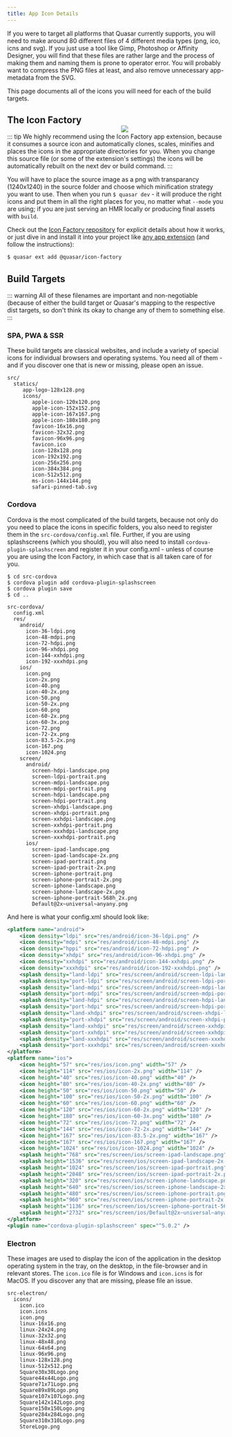 ```yaml
---
title: App Icon Details
---
```


If you were to target all platforms that Quasar currently supports, you will need to make around 80 different files of 4 different media types (png, ico, icns and svg). If you just use a tool like Gimp, Photoshop or Affinity Designer, you will find that these files are rather large and the process of making them and naming them is prone to operator error. You will probably want to compress the PNG files at least, and also remove unnecessary app-metadata from the SVG.

This page documents all of the icons you will need for each of the build targets.


<img src="https://cdn.quasar-framework.org/img/iconfactory.png" style="float:right;max-width:15%;min-width:240px;padding-top:40px" />

## The Icon Factory

::: tip
We highly recommend using the Icon Factory app extension, because it consumes a source icon and automatically clones, scales, minifies and places the icons in the appropriate directories for you. When you change this source file (or some of the extension's settings) the icons will be automatically rebuilt on the next dev or build command.
:::


You will have to place the source image as a png with transparancy (1240x1240) in the source folder and choose which minification strategy you want to use. Then when you run `$ quasar dev`  - it will produce the right icons and put them in all the right places for you, no matter what `--mode` you are using; if you are just serving an HMR locally or producing final assets with `build`.

Check out the [Icon Factory repository](https://github.com/quasarframework/app-extension-icon-factory/blob/dev/README.md) for explicit details about how it works, or just dive in and install it into your project like [any app extension](/app-extensions/introduction) (and follow the instructions):

```bash
$ quasar ext add @quasar/icon-factory
```

## Build Targets

::: warning
All of these filenames are important and non-negotiable (because of either the build target or Quasar's mapping to the respective dist targets, so don't think its okay to change any of them to something else.
:::

### SPA, PWA & SSR
These build targets are classical websites, and include a variety of special icons for individual browsers and operating systems. You need all of them - and if you discover one that is new or missing, please open an issue.

```text
src/
  statics/
     app-logo-128x128.png
     icons/
        apple-icon-120x120.png  
        apple-icon-152x152.png  
        apple-icon-167x167.png  
        apple-icon-180x180.png  
        favicon-16x16.png       
        favicon-32x32.png       
        favicon-96x96.png       
        favicon.ico             
        icon-128x128.png        
        icon-192x192.png        
        icon-256x256.png        
        icon-384x384.png        
        icon-512x512.png        
        ms-icon-144x144.png
        safari-pinned-tab.svg
```


### Cordova

Cordova is the most complicated of the build targets, because not only do you need to place the icons in specific folders, you also need to register them in the `src-cordova/config.xml` file. Further, if you are using splashscreens (which you should), you will also need to install `cordova-plugin-splashscreen` and register it in your config.xml - unless of course you are using the Icon Factory, in which case that is all taken care of for you.

```shell
$ cd src-cordova
$ cordova plugin add cordova-plugin-splashscreen
$ cordova plugin save
$ cd ..
```

```text
src-cordova/
  config.xml
  res/
    android/
      icon-36-ldpi.png
      icon-48-mdpi.png
      icon-72-hdpi.png
      icon-96-xhdpi.png 
      icon-144-xxhdpi.png
      icon-192-xxxhdpi.png 
    ios/
      icon.png
      icon-2x.png
      icon-40.png
      icon-40-2x.png
      icon-50.png
      icon-50-2x.png
      icon-60.png
      icon-60-2x.png
      icon-60-3x.png
      icon-72.png
      icon-72-2x.png
      icon-83.5-2x.png
      icon-167.png
      icon-1024.png
    screen/
      android/
        screen-hdpi-landscape.png
        screen-ldpi-portrait.png
        screen-mdpi-landscape.png
        screen-mdpi-portrait.png
        screen-hdpi-landscape.png
        screen-hdpi-portrait.png
        screen-xhdpi-landscape.png
        screen-xhdpi-portrait.png
        screen-xxhdpi-landscape.png
        screen-xxhdpi-portrait.png
        screen-xxxhdpi-landscape.png
        screen-xxxhdpi-portrait.png
      ios/
        screen-ipad-landscape.png
        screen-ipad-landscape-2x.png
        screen-ipad-portrait.png
        screen-ipad-portrait-2x.png
        screen-iphone-portrait.png
        screen-iphone-portrait-2x.png
        screen-iphone-landscape.png
        screen-iphone-landscape-2x.png
        screen-iphone-portrait-568h_2x.png
        Default@2x~universal~anyany.png
```

And here is what your config.xml should look like:

```xml
<platform name="android">
    <icon density="ldpi" src="res/android/icon-36-ldpi.png" />
    <icon density="mdpi" src="res/android/icon-48-mdpi.png" />
    <icon density="hppi" src="res/android/icon-72-hdpi.png" />
    <icon density="xhdpi" src="res/android/icon-96-xhdpi.png" />
    <icon density="xxhdpi" src="res/android/icon-144-xxhdpi.png" />
    <icon density="xxxhdpi" src="res/android/icon-192-xxxhdpi.png" />
    <splash density="land-ldpi" src="res/screen/android/screen-ldpi-landscape.png" />
    <splash density="port-ldpi" src="res/screen/android/screen-ldpi-portrait.png" />
    <splash density="land-mdpi" src="res/screen/android/screen-mdpi-landscape.png" />
    <splash density="port-mdpi" src="res/screen/android/screen-mdpi-portrait.png" />
    <splash density="land-hdpi" src="res/screen/android/screen-hdpi-landscape.png" />
    <splash density="port-hdpi" src="res/screen/android/screen-hdpi-portrait.png" />
    <splash density="land-xhdpi" src="res/screen/android/screen-xhdpi-landscape.png" />
    <splash density="port-xhdpi" src="res/screen/android/screen-xhdpi-portrait.png" />
    <splash density="land-xxhdpi" src="res/screen/android/screen-xxhdpi-landscape.png" />
    <splash density="port-xxhdpi" src="res/screen/android/screen-xxhdpi-portrait.png" />
    <splash density="land-xxxhdpi" src="res/screen/android/screen-xxxhdpi-landscape.png" />
    <splash density="port-xxxhdpi" src="res/screen/android/screen-xxxhdpi-portrait.png" />
</platform>
<platform name="ios">
    <icon height="57" src="res/ios/icon.png" width="57" />
    <icon height="114" src="res/ios/icon-2x.png" width="114" />
    <icon height="40" src="res/ios/icon-40.png" width="40" />
    <icon height="80" src="res/ios/icon-40-2x.png" width="80" />
    <icon height="50" src="res/ios/icon-50.png" width="50" />
    <icon height="100" src="res/ios/icon-50-2x.png" width="100" />
    <icon height="60" src="res/ios/icon-60.png" width="60" />
    <icon height="120" src="res/ios/icon-60-2x.png" width="120" />
    <icon height="180" src="res/ios/icon-60-3x.png" width="180" />
    <icon height="72" src="res/ios/icon-72.png" width="72" />
    <icon height="144" src="res/ios/icon-72-2x.png" width="144" />
    <icon height="167" src="res/ios/icon-83.5-2x.png" width="167" />
    <icon height="167" src="res/ios/icon-167.png" width="167" />
    <icon height="1024" src="res/ios/icon-1024.png" width="1024" />
    <splash height="768" src="res/screen/ios/screen-ipad-landscape.png" width="1024" />
    <splash height="1536" src="res/screen/ios/screen-ipad-landscape-2x.png" width="2048" />
    <splash height="1024" src="res/screen/ios/screen-ipad-portrait.png" width="768" />
    <splash height="2048" src="res/screen/ios/screen-ipad-portrait-2x.png" width="1536" />
    <splash height="320" src="res/screen/ios/screen-iphone-landscape.png" width="480" />
    <splash height="640" src="res/screen/ios/screen-iphone-landscape-2x.png" width="960" />
    <splash height="480" src="res/screen/ios/screen-iphone-portrait.png" width="320" />
    <splash height="960" src="res/screen/ios/screen-iphone-portrait-2x.png" width="640" />
    <splash height="1136" src="res/screen/ios/screen-iphone-portrait-568h_2x.png" width="640" />
    <splash height="2732" src="res/screen/ios/Default@2x~universal~anyany.png" width="2732" />
</platform>
<plugin name="cordova-plugin-splashscreen" spec="^5.0.2" />
```


### Electron
These images are used to display the icon of the application in the desktop operating system in the tray, on the desktop, in the file-browser and in relevant stores. The `icon.ico` file is for Windows and `icon.icns` is for MacOS. If you discover any that are missing, please file an issue.

```text
src-electron/
  icons/
    icon.ico
    icon.icns
    icon.png
    linux-16x16.png
    linux-24x24.png
    linux-32x32.png
    linux-48x48.png
    linux-64x64.png
    linux-96x96.png
    linux-128x128.png
    linux-512x512.png
    Square30x30Logo.png
    Square44x44Logo.png
    Square71x71Logo.png
    Square89x89Logo.png
    Square107x107Logo.png
    Square142x142Logo.png
    Square150x150Logo.png
    Square284x284Logo.png
    Square310x310Logo.png
    StoreLogo.png
```
